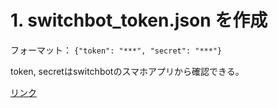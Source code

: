 # 1. switchbot_token.json を作成
フォーマット： `{"token": "***", "secret": "***"}`

token, secretはswitchbotのスマホアプリから確認できる。

[リンク](https://support.switch-bot.com/hc/ja/articles/12822710195351-%E3%83%88%E3%83%BC%E3%82%AF%E3%83%B3%E3%81%AE%E5%8F%96%E5%BE%97%E6%96%B9%E6%B3%95)

